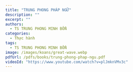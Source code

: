 ```yaml
---
title: "TRUNG PHONG PHÁP NGỮ"
description: ""
excerpt: ""
authors:
  - TS TRUNG PHONG MINH BỔN
categories:
  - Thực hành
tags:
  - TS TRUNG PHONG MINH BỔN
image: /images/koans/great-wave.webp
pdfUrl: /pdfs/books/trung-phong-phap-ngu.pdf
videoId: "https://www.youtube.com/watch?v=plJmknVMv3c"
---
```



